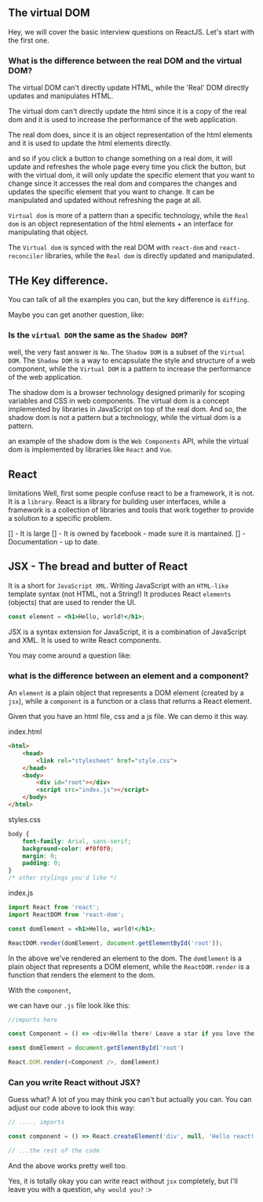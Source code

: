 ## The virtual DOM

Hey, we will cover the basic interview questions on ReactJS. Let's start with the first one.

### What is the difference between the real DOM and the virtual DOM?

The virtual DOM can't directly update HTML, while the 'Real' DOM directly updates and manipulates HTML.

The virtual dom can't directly update the html since it is a copy of the real dom and it is used to increase the performance of the web application.

The real dom does, since it is an object representation of the html elements and it is used to update the html elements directly.

and so if you click a button to change something on a real dom, it will update and refreshes the whole page every time you click the button, but with the virtual dom, it will only update the specific element that you want to change since it accesses the real dom and compares the changes and updates the specific element that you want to change. It can be manipulated and updated without refreshing the page at all.

`Virtual dom` is more of a pattern than a specific technology, while the `Real dom` is an object representation of the html elements + an interface for manipulating that object.

The `Virtual dom` is synced with the real DOM with `react-dom` and `react-reconciler` libraries, while the `Real dom` is directly updated and manipulated.

## THe Key difference.

You can talk of all the examples you can, but the key difference is `diffing`.

Maybe you can get another question, like:

### Is the `virtual DOM` the same as the `Shadow DOM`?

well, the very fast answer is `No`. The `Shadow DOM` is a subset of the `Virtual DOM`. The `Shadow DOM` is a way to encapsulate the style and structure of a web component, while the `Virtual DOM` is a pattern to increase the performance of the web application.

The shadow dom is a browser technology designed primarily for scoping variables and CSS in web components. The virtual dom is a concept implemented by libraries in JavaScript on top of the real dom. And so, the shadow dom is not a pattern but a technology, while the virtual dom is a pattern.

an example of the shadow dom is the `Web Components` API, while the virtual dom is implemented by libraries like `React` and `Vue`.

## React

limitations
Well, first some people confuse react to be a framework, it is not. It is a `library`. React is a library for building user interfaces, while a framework is a collection of libraries and tools that work together to provide a solution to a specific problem.

[] - It is large
[] - It is owned by facebook - made sure it is mantained.
[] - Documentation - up to date.

## JSX - The bread and butter of React

It is a short for `JavaScript XML`. Writing JavaScript with an `HTML-like` template syntax (not HTML, not a String!)
It produces React `elements` (objects) that are used to render the UI.

```jsx
const element = <h1>Hello, world!</h1>;
```

JSX is a syntax extension for JavaScript, it is a combination of JavaScript and XML. It is used to write React components.

You may come around a question like:

### what is the difference between an element and a component?

An `element` is a plain object that represents a DOM element (created by a `jsx`), while a `component` is a function or a class that returns a React element.

Given that you have an html file, css and a js file. We can demo it this way.

index.html

```html
<html>
    <head>
        <link rel="stylesheet" href="style.css">
    </head>
    <body>
        <div id="root"></div>
        <script src="index.js"></script>
    </body>
</html>
```
styles.css

```css
body {
    font-family: Arial, sans-serif;
    background-color: #f0f0f0;
    margin: 0;
    padding: 0;
}
/* other stylings you'd like */
```

index.js

```jsx
import React from 'react'; 
import ReactDOM from 'react-dom';

const domElement = <h1>Hello, world!</h1>;

ReactDOM.render(domElement, document.getElementById('root'));
```

In the above we've rendered an element to the dom. The `domElement` is a plain object that represents a DOM element, while the `ReactDOM.render` is a function that renders the element to the dom.

With the `component`,

we can have our `.js` file look like this:

```javascript
//imports here

const Component = () => <div>Hello there! Leave a star if you love the content and consider contributing your ideas.</div>

const domElement = document.getElementById('root')

React.DOM.render(<Component />, domElement)

```

### Can you write React without JSX?
Guess what? A lot of you may think you can't but actually you can. You can adjust our code above to look this way:

```javascript
// ..... imports

const component = () => React.createElement('div', null, 'Hello react!')

// ...the rest of the code

```

And the above works pretty well too.

Yes, it is totally okay you can write react without `jsx` completely, but I'll leave you with a question, `why would you?` :> 